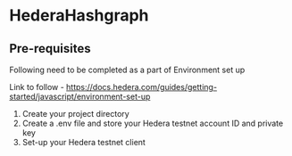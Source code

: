 # HederaHashgraph

## Pre-requisites 
Following need to be completed as a part of Environment set up

Link to follow - https://docs.hedera.com/guides/getting-started/javascript/environment-set-up

 1. Create your project directory
 2. Create a .env file and store your Hedera testnet account ID and private key
 3. Set-up your Hedera testnet client
